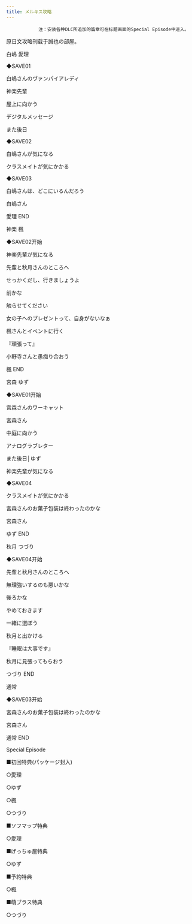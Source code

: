 ```yaml
---
title: メルキス攻略
---
```


                注：安装各种DLC所追加的篇章可在标题画面的Special Episode中进入。

原日文攻略刊载于誠也の部屋。



白嶋 愛理



◆SAVE01

白嶋さんのヴァンパイアレディ

神楽先輩

屋上に向かう

デジタルメッセージ

また後日

◆SAVE02

白嶋さんが気になる

クラスメイトが気にかかる

◆SAVE03

白嶋さんは、どこにいるんだろう

白嶋さん



愛理 END



神楽 楓



◆SAVE02开始

神楽先輩が気になる

先輩と秋月さんのところへ

せっかくだし、行きましょうよ

前かな

触らせてください

女の子へのプレゼントって、自身がないなぁ

楓さんとイベントに行く

『頑張って』

小野寺さんと愚痴り合おう



楓 END



宮森 ゆず



◆SAVE01开始

宮森さんのワーキャット

宮森さん

中庭に向かう

アナログラブレター

また後日│ゆず

神楽先輩が気になる

◆SAVE04

クラスメイトが気にかかる

宮森さんのお菓子包装は終わったのかな

宮森さん



ゆず END



秋月 つづり



◆SAVE04开始

先輩と秋月さんのところへ

無理強いするのも悪いかな

後ろかな

やめておきます

一緒に選ぼう

秋月と出かける

『睡眠は大事です』

秋月に見張ってもらおう



つづり END



通常



◆SAVE03开始

宮森さんのお菓子包装は終わったのかな

宮森さん



通常 END



Special Episode



■初回特典(パッケージ封入)

○愛理

○ゆず

○楓

○つづり



■ソフマップ特典

○愛理

■げっちゅ屋特典

○ゆず

■予約特典

○楓

■萌プラス特典

○つづり


              

